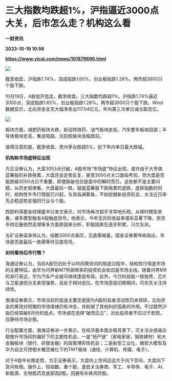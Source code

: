 # 三大指数均跌超1%，沪指逼近3000点大关，后市怎么走？机构这么看
**一财资讯**

**2023-10-19 10:56**

**https://www.yicai.com/news/101879690.html**

![](https://imgcdn.yicai.com/uppics/slides/2023/10/dd660f5e891eca0d53dabbba9e5e66ed.jpg)

截至收盘，沪指跌1.74%，深成指跌1.65%，创业板指跌1.28%。两市超3900只个股下跌。

10月19日，A股低开低走。截至收盘，三大指数均跌超1%。沪指跌1.74%逼近3000点，深成指跌1.65%，创业板指跌1.28%。两市超3900只个股下跌。Wind数据显示，北向资金全天大幅净卖出117.04亿元，年内第三次单日减仓超百亿。

![](https://imgcdn.yicai.com/uppics/images/2023/10/3a7f9b165cb18d154d4026ffbef6ba9a.jpg)

板块方面，减肥药板块大跌，新冠特效药、油气板块走低，汽车整车板块回调；半导体板块走高，集成电路、光刻胶板块涨幅居前。

值得注意的是，截至收盘，贵州茅台跌超5%，创下年内单日最大跌幅。

**机构称市场底特征出现**

方正证券认为，大盘3053点已破，A股市场“市场底”特征出现，或许由于大市值蓝筹股的补跌拖累，大盘还会走势反复，甚至3000点关口面临考验，但大盘是否能跌破3000点已不重要，即便跌破也仅是盘中的瞬时而已，这些都不是主要问题，从历史规律看，大盘最后一跌，就是蓝筹股下跌拖累的虚跌，虚跌指数的同时，结构性牛市行情就已兴起，与其临渊慕鱼，不如挖掘新投资机会，关注近日率先企稳逆势走强的行业与个股。

西部利得基金经理盛丰衍发文表示，对市场再次超乎寻常地乐观。从择时模型来看，诸多模型触发A股触底信号。他表示，今年无风险收益率谱系显著下降，但货币供应量依然高增等多方面原因来分析，积极因素在逐步积累，只欠东风。

五矿证券梁承伟认为，指数3000点承压，见底需缩量。国金证券黄岑栋指出，市场是否是最后一跌需等待见底信号。

**如何看待后市行情？**

海通证券认为，当前A股仍旧处于以时间换空间的筑底过程中，结构性行情是市场的主要特征。由华为问界新M7热销带来的投资机会依旧是市场主线。随着问界M9的渐行渐近，华为汽车产业链可继续逢低布局。此外，今日科技股一枝独秀，芯片与卫星通信分支表现强势，且处于相对低位。在市场高低切换期间，可优先关注持续性。

渤海证券表示，市场当前的低迷主要还是因为A股的自身流动性仍未扭转，北向资金的离场对短期的市场情绪仍有冲击，并削弱了其他利好因素的作用。不过既然沪指已经突破8月份的低点，市场或在选择“破而后立”，对此投资者不应过于悲观，应静待市场企稳。

行业配置方面，渤海证券进一步表示，在经济基本面企稳背景下，可关注业绩端企稳推升市场风险偏好下的主题性机会，一是“地产链”（家电家居、钢铁建材）和大金融板块（银行、非银金融）的政策博弈性机会；二是新型工业化、微软大模型及华为自主可控相关概念催化下的TMT板块（通信、计算机、传媒、电子）。

对于A股中长期走势，方正证券表示，大盘向上空间远远大于向下空间，大盘向下空间有限。操作上，轻指数、重个股，逢低关注券商、军工、半导体、电子、AI、新能源、生物医药及底部高β股，回避有补跌风险股。